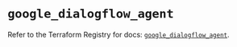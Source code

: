 # `google_dialogflow_agent`

Refer to the Terraform Registry for docs: [`google_dialogflow_agent`](https://registry.terraform.io/providers/hashicorp/google/6.26.0/docs/resources/dialogflow_agent).
